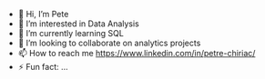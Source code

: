 - 👋 Hi, I’m Pete
- 👀 I’m interested in Data Analysis
- 🌱 I’m currently learning SQL
- 💞️ I’m looking to collaborate on analytics projects
- 📫 How to reach me https://www.linkedin.com/in/petre-chiriac/
- ⚡ Fun fact: ...

<!---
peterchiriac/peterchiriac is a ✨ special ✨ repository because its `README.md` (this file) appears on your GitHub profile.
You can click the Preview link to take a look at your changes.
--->
